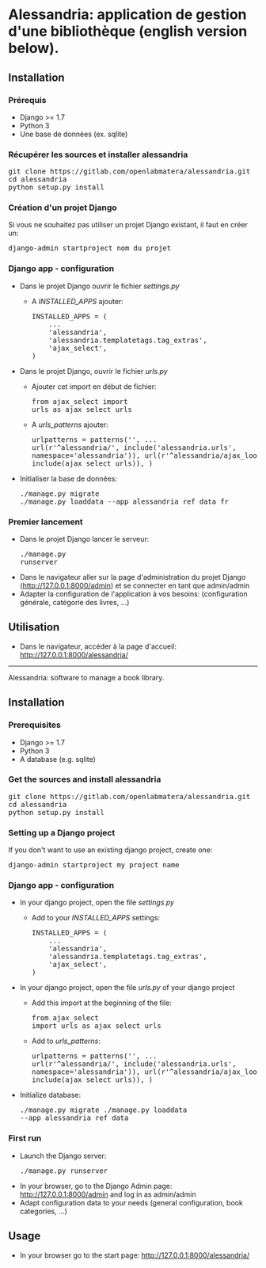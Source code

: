 # Alessandria: application de gestion d'une bibliothèque (english version below).

## Installation

### Prérequis
* Django >= 1.7
* Python 3
* Une base de données (ex. sqlite)

### Récupérer les sources et installer alessandria
<pre>git clone https://gitlab.com/openlabmatera/alessandria.git
cd alessandria
python setup.py install</pre>

### Création d'un projet Django
Si vous ne souhaitez pas utiliser un projet Django existant, il faut en créer un:
<pre>django-admin startproject nom_du_projet</pre>

### Django app - configuration
* Dans le projet Django ouvrir le fichier *settings.py*
  * A *INSTALLED_APPS* ajouter:
    <pre>
    INSTALLED_APPS = (
        ...
        'alessandria',
        'alessandria.templatetags.tag_extras',
        'ajax_select',
    )
    </pre>

* Dans le projet Django, ouvrir le fichier *urls.py*
  * Ajouter cet import en début de fichier:<pre>from ajax_select import urls as ajax_select_urls</pre>
  * A *urls_patterns* ajouter:<pre>urlpatterns = patterns('',
    ...
    url(r'^alessandria/', include('alessandria.urls', namespace='alessandria')),
    url(r'^alessandria/ajax_lookups/', include(ajax_select_urls)),
)</pre>
* Initialiser la base de données:<pre>./manage.py migrate
./manage.py loaddata --app alessandria ref_data_fr</pre>

### Premier lancement

* Dans le projet Django lancer le serveur:<pre>./manage.py runserver</pre>
* Dans le navigateur aller sur la page d'administration du projet Django (http://127.0.0.1:8000/admin) et se connecter en tant que admin/admin
* Adapter la configuration de l'application à vos besoins: (configuration générale, catégorie des livres, ...)

## Utilisation
* Dans le navigateur, accéder à la page d'accueil: http://127.0.0.1:8000/alessandria/

*****

Alessandria: software to manage a book library.

## Installation 

### Prerequisites
* Django >= 1.7
* Python 3
* A database (e.g. sqlite)

### Get the sources and install alessandria
<pre>git clone https://gitlab.com/openlabmatera/alessandria.git
cd alessandria
python setup.py install</pre>

### Setting up a Django project
If you don't want to use an existing django project, create one:
<pre>django-admin startproject my_project_name</pre>

### Django app - configuration
* In your django project, open the file *settings.py*
  * Add to your *INSTALLED_APPS* settings:
    <pre>
    INSTALLED_APPS = (
        ...
        'alessandria',
        'alessandria.templatetags.tag_extras',
        'ajax_select',
    )
    </pre>

* In your django project, open the file *urls.py* of your django project
  * Add this import at the beginning of the file:<pre>from ajax_select import urls as ajax_select_urls</pre>
  * Add to *urls_patterns*:<pre>urlpatterns = patterns('',
    ...
    url(r'^alessandria/', include('alessandria.urls', namespace='alessandria')),
    url(r'^alessandria/ajax_lookups/', include(ajax_select_urls)),
)</pre>
* Initialize database:<pre>./manage.py migrate
./manage.py loaddata --app alessandria ref_data</pre>

### First run

* Launch the Django server:<pre>./manage.py runserver</pre>
* In your browser, go to the Django Admin page: http://127.0.0.1:8000/admin and log in as admin/admin
* Adapt configuration data to your needs (general configuration, book categories, ...)

## Usage

* In your browser go to the start page: http://127.0.0.1:8000/alessandria/
